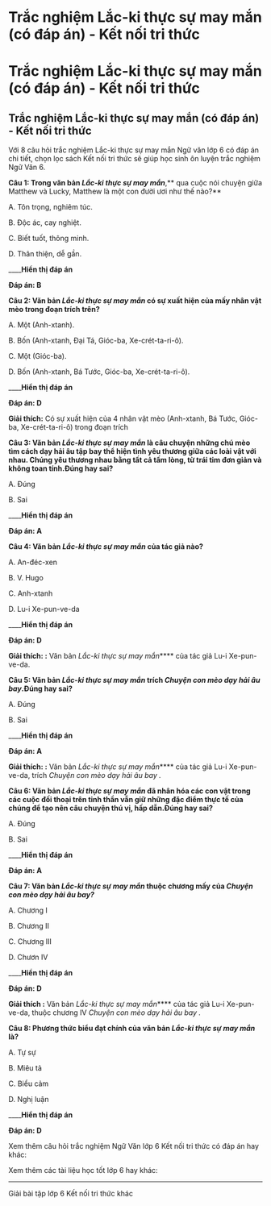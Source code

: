 # Trắc nghiệm Lắc-ki thực sự may mắn (có đáp án) - Kết nối tri thức

# Trắc nghiệm Lắc-ki thực sự may mắn (có đáp án) - Kết nối tri thức

## Trắc nghiệm Lắc-ki thực sự may mắn (có đáp án) - Kết nối tri thức

Với 8 câu hỏi trắc nghiệm Lắc-ki thực sự may mắn Ngữ văn lớp 6 có đáp án chi tiết, chọn lọc sách Kết nối tri thức sẽ giúp học sinh ôn luyện trắc nghiệm Ngữ Văn 6.

**Câu 1: Trong văn bản _Lắc-ki thực sự may mắn_**,** qua cuộc nói chuyện giữa Matthew và Lucky, Matthew là một con đười ươi như thế nào?**

A. Tôn trọng, nghiêm túc.

B. Độc ác, cay nghiệt.

C. Biết tuốt, thông minh.

D. Thân thiện, dễ gần.

____**Hiển thị đáp án**

**Đáp án: B**

**Câu 2: Văn bản _Lắc-ki thực sự may mắn_ có sự xuất hiện của mấy nhân vật mèo trong đoạn trích trên?**

A. Một (Anh-xtanh).

B. Bốn (Anh-xtanh, Đại Tá, Gióc-ba, Xe-crét-ta-ri-ô).

C. Một (Gióc-ba).

D. Bốn (Anh-xtanh, Bá Tước, Gióc-ba, Xe-crét-ta-ri-ô).

____**Hiển thị đáp án**

**Đáp án: D**

**Giải thích:** Có sự xuất hiện của 4 nhân vật mèo (Anh-xtanh, Bá Tước, Gióc-ba, Xe-crét-ta-ri-ô) trong đoạn trích

**Câu 3: Văn bản _Lắc-ki thực sự may mắn_ là câu chuyện những chú mèo tìm cách dạy hải âu tập bay thể hiện tình yêu thương giữa các loài vật với nhau. Chúng yêu thương nhau bằng tất cả tấm lòng, từ trái tim đơn giản và không toan tính.Đúng hay sai?**

A. Đúng

B. Sai

____**Hiển thị đáp án**

**Đáp án: A**

**Câu 4: Văn bản _Lắc-ki thực sự may mắn_ của tác giả nào?**

A. An-đéc-xen

B. V. Hugo

C. Anh-xtanh

D. Lu-i Xe-pun-ve-da

____**Hiển thị đáp án**

**Đáp án: D**

**Giải thích: :** Văn bản _Lắc-ki thực sự may mắn_**** của tác giả Lu-i Xe-pun-ve-da.

**Câu 5: Văn bản _Lắc-ki thực sự may mắn_ trích _Chuyện con mèo dạy hải âu bay_.Đúng hay sai?**

A. Đúng

B. Sai

____**Hiển thị đáp án**

**Đáp án: A**

**Giải thích: :** Văn bản _Lắc-ki thực sự may mắn_**** của tác giả Lu-i Xe-pun-ve-da, trích _Chuyện con mèo dạy hải âu bay_ _._

**Câu 6: Văn bản _Lắc-ki thực sự may mắn_ đã nhân hóa các con vật trong các cuộc đối thoại trên tinh thần vẫn giữ những đặc điểm thực tế của chúng để tạo nên câu chuyện thú vị, hấp dẫn.Đúng hay sai?**

A. Đúng

B. Sai

____**Hiển thị đáp án**

**Đáp án: A**

**Câu 7: Văn bản _Lắc-ki thực sự may mắn_ thuộc chương mấy của _Chuyện con mèo dạy hải âu bay?_**

A. Chương I

B. Chương II

C. Chương III

D. Chươn IV

____**Hiển thị đáp án**

**Đáp án: D**

**Giải thích :** Văn bản _Lắc-ki thực sự may mắn_**** của tác giả Lu-i Xe-pun-ve-da, thuộc chương IV _Chuyện con mèo dạy hải âu bay_ _._

**Câu 8: Phương thức biểu đạt chính của văn bản _Lắc-ki thực sự may mắn_ là?**

A. Tự sự

B. Miêu tả

C. Biểu cảm

D. Nghị luận

____**Hiển thị đáp án**

**Đáp án: D**

Xem thêm câu hỏi trắc nghiệm Ngữ Văn lớp 6 Kết nối tri thức có đáp án hay khác:

Xem thêm các tài liệu học tốt lớp 6 hay khác:

* * *

Giải bài tập lớp 6 Kết nối tri thức khác
